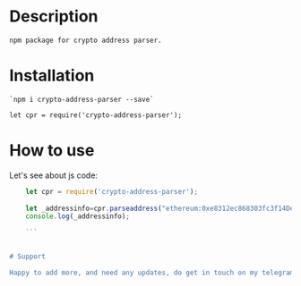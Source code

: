 # Description
    npm package for crypto address parser.
# Installation
    `npm i crypto-address-parser --save`
        
    let cpr = require('crypto-address-parser');

# How to use
Let's see about js code:
```js
    let cpr = require('crypto-address-parser');
    
    let _addressinfo=cpr.parseaddress("ethereum:0xe8312ec868303fc3f14DeA8C63A1013608038801@0x39?amount=0.003985&contract=0x");
    console.log(_addressinfo);

    ```


# Support

Happy to add more, and need any updates, do get in touch on my telegram over [@chigovera](https://t.me/chigovera)
